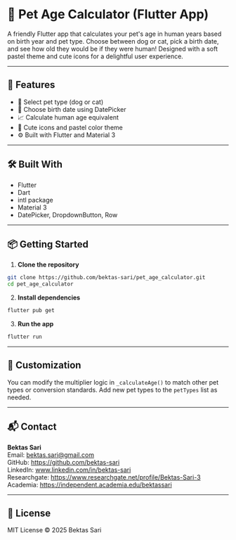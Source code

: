 # 🐾 Pet Age Calculator (Flutter App)

A friendly Flutter app that calculates your pet's age in human years based on birth year and pet type. 
Choose between dog or cat, pick a birth date, and see how old they would be if they were human! Designed with a soft pastel theme and cute icons for a delightful user experience.

---

## 🚀 Features

- 🐶 Select pet type (dog or cat)
- 📅 Choose birth date using DatePicker
- 📈 Calculate human age equivalent
- 🎨 Cute icons and pastel color theme
- ⚙️ Built with Flutter and Material 3

---

## 🛠 Built With

- Flutter  
- Dart  
- intl package  
- Material 3  
- DatePicker, DropdownButton, Row

---

## 📦 Getting Started

1. **Clone the repository**

```bash
git clone https://github.com/bektas-sari/pet_age_calculator.git
cd pet_age_calculator
```

2. **Install dependencies**

```bash
flutter pub get
```

3. **Run the app**

```bash
flutter run
```

---

## 🔧 Customization

You can modify the multiplier logic in `_calculateAge()` to match other pet types or conversion standards. Add new pet types to the `petTypes` list as needed.

---

## 📬 Contact
**Bektas Sari**  
Email: bektas.sari@gmail.com  <br>
GitHub: https://github.com/bektas-sari <br>
LinkedIn: www.linkedin.com/in/bektas-sari <br>
Researchgate: https://www.researchgate.net/profile/Bektas-Sari-3 <br>
Academia: https://independent.academia.edu/bektassari <br>

---

## 📄 License

MIT License © 2025 Bektas Sari

